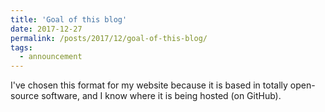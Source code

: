 ```yaml
---
title: 'Goal of this blog'
date: 2017-12-27
permalink: /posts/2017/12/goal-of-this-blog/
tags:
  - announcement
---
```


I've chosen this format for my website because it is based in totally open-source software, and I know where it is being hosted (on GitHub).
